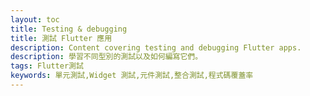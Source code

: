 ```yaml
---
layout: toc
title: Testing & debugging
title: 測試 Flutter 應用
description: Content covering testing and debugging Flutter apps.
description: 學習不同型別的測試以及如何編寫它們。
tags: Flutter測試
keywords: 單元測試,Widget 測試,元件測試,整合測試,程式碼覆蓋率
---
```

